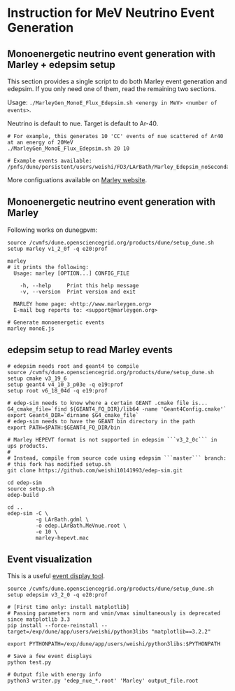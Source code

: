 # Instruction for MeV Neutrino Event Generation

## Monoenergetic neutrino event generation with Marley + edepsim setup

This section provides a single script to do both Marley event generation and edepsim. If you only need one of them, read the remaining two sections.

Usage: ```./MarleyGen_MonoE_Flux_Edepsim.sh <energy in MeV> <number of events>```.

Neutrino is default to nue. Target is default to Ar-40.

```
# For example, this generates 10 'CC' events of nue scattered of Ar40 at an energy of 20MeV
./MarleyGen_MonoE_Flux_Edepsim.sh 20 10

# Example events available: /pnfs/dune/persistent/users/weishi/FD3/LArBath/Marley_Edepsim_noSecondaryDeposit/nue
```

More configuations available on [Marley website](https://www.marleygen.org/index.html).

## Monoenergetic neutrino event generation with Marley

Following works on dunegpvm:

```
source /cvmfs/dune.opensciencegrid.org/products/dune/setup_dune.sh
setup marley v1_2_0f -q e20:prof

marley
# it prints the following:
  Usage: marley [OPTION...] CONFIG_FILE

    -h, --help     Print this help message
    -v, --version  Print version and exit

  MARLEY home page: <http://www.marleygen.org>
  E-mail bug reports to: <support@marleygen.org>

# Generate monoenergetic events
marley monoE.js
```

## edepsim setup to read Marley events

```
# edepsim needs root and geant4 to compile
source /cvmfs/dune.opensciencegrid.org/products/dune/setup_dune.sh
setup cmake v3_19_6
setup geant4 v4_10_3_p03e -q e19:prof
setup root v6_18_04d -q e19:prof

# edep-sim needs to know where a certain GEANT .cmake file is...
G4_cmake_file=`find ${GEANT4_FQ_DIR}/lib64 -name 'Geant4Config.cmake'`
export Geant4_DIR=`dirname $G4_cmake_file`
# edep-sim needs to have the GEANT bin directory in the path
export PATH=$PATH:$GEANT4_FQ_DIR/bin

# Marley HEPEVT format is not supported in edepsim ```v3_2_0c``` in ups products.
#
# Instead, compile from source code using edepsim ```master``` branch:
# this fork has modified setup.sh
git clone https://github.com/weishi10141993/edep-sim.git

cd edep-sim
source setup.sh
edep-build

cd ..
edep-sim -C \
         -g LArBath.gdml \
         -o edep.LArBath.MeVnue.root \
         -e 10 \
         marley-hepevt.mac
```

## Event visualization

This is a useful [event display tool](https://github.com/czczc/PyEdep?tab=readme-ov-file#description).

```
source /cvmfs/dune.opensciencegrid.org/products/dune/setup_dune.sh
setup edepsim v3_2_0 -q e20:prof

# [First time only: install matplotlib]
# Passing parameters norm and vmin/vmax simultaneously is deprecated since matplotlib 3.3
pip install --force-reinstall --target=/exp/dune/app/users/weishi/python3libs "matplotlib==3.2.2"

export PYTHONPATH=/exp/dune/app/users/weishi/python3libs:$PYTHONPATH

# Save a few event displays
python test.py

# Output file with energy info
python3 writer.py 'edep_nue_*.root' 'Marley' output_file.root
```
